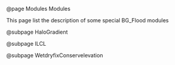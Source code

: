 @page Modules Modules


This page list the description of some special BG_Flood modules

@subpage HaloGradient

@subpage ILCL

@subpage WetdryfixConservelevation
